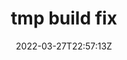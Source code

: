 ---
date: '2022-03-27T22:57:13Z'
link: https://github.com/sscu-budapest/datazimmer/releases/tag/v0.1.5
release_id: 62878747
repo:
  description: Data artifact orchestrator
  link: https://github.com/sscu-budapest/datazimmer
  name: datazimmer
  topic:
    name: Research Software
    plural: Research Software
    topic_id: research-software
tag: v0.1.5
title: tmp build fix
topic:
  name: Research Software
  plural: Research Software
  topic_id: research-software
---